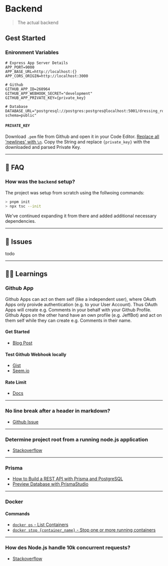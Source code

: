 # Backend

> The actual backend

## Gest Started

### Enironment Variables

```
# Express App Server Details
APP_PORT=9000
APP_BASE_URL=http://localhost:{}
APP_CORS_ORIGIN=http://localhost:3000

# Github
GITHUB_APP_ID=260964
GITHUB_APP_WEBHOOK_SECRET="development"
GITHUB_APP_PRIVATE_KEY={private_key}

# Database
DATABASE_URL="postgresql://postgres:postgres@localhost:5001/dressing_room?schema=public"
```

#### `PRIVATE_KEY `

Download `.pem` file from Github and open it in your Code Editor.
[Replace all 'newlines' with `\n`](https://unix.stackexchange.com/questions/572207/vim-how-to-replace-a-newline-with-the-string-n).
Copy the String and replace `{private_key}` with the downloaded and parsed
Private Key.

---

## 🧐 FAQ

### How was the `backend` setup?

The project was setup from scratch using the follwoing commands:

```bash
> pnpm init
> npx tsc --init
```

We've continued expanding it from there and added additional necessary
dependencies.

---

## 🔴 Issues

todo

---

## 👨‍🏫 Learnings

### Github App

Github Apps can act on them self (like a independent user), where OAuth Apps
only proivde authentication (e.g. to your User Account). Thus OAuth Apps will
create e.g. Comments in your behalf with your Github Profile. Github Apps on the
other hand have an own profile (e.g. JeffBot) and act on them self while they
can create e.g. Comments in their name.

#### Get Started

- [Blog Post](https://medium.com/@knidarkness/creating-a-github-app-with-node-js-3bda731d45b9)

#### Test Github Webhook locally

- [Gist](https://gist.github.com/joyrexus/7898e57be3478b4522ec5654c3cb572e)
- [Seem.io](https://smee.io/)

#### Rate Limit

- [Docs](https://docs.github.com/en/developers/apps/building-github-apps/rate-limits-for-github-apps)

---

### No line break after a header in markdown?

- [Github Issue](https://github.com/prettier/prettier/issues/6491)

---

### Determine project root from a running node.js application

- [Stackoverflow](https://stackoverflow.com/questions/10265798/determine-project-root-from-a-running-node-js-application)

---

### Prisma

- [How to Build a REST API with Prisma and PostgreSQL](https://www.digitalocean.com/community/tutorials/how-to-build-a-rest-api-with-prisma-and-postgresql)
- [Preview Database with PrismaStudio](https://www.prisma.io/studio)

---

### Docker

#### Commands

- [`docker ps` - List Containers](https://docs.docker.com/engine/reference/commandline/ps/)
- [`docker stop {container_name}` - Stop one or more running containers](https://docs.docker.com/engine/reference/commandline/stop/)

---

### How des Node.js handle 10k concurrent requests?

- [Stackoverflow](https://stackoverflow.com/questions/34855352/how-in-general-does-node-js-handle-10-000-concurrent-requests)
